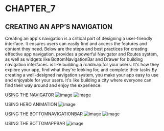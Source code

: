 # CHAPTER_7
## CREATING AN APP’S NAVIGATION

Creating an app's navigation is a critical part of designing a user-friendly interface. It ensures users can easily find and access the features and content they need. Below are the steps and best practices for creating effective app navigation. provides a powerful Navigator and Routes system, as well as widgets like BottomNavigationBar and Drawer for building navigation interfaces. is like building a roadmap for your users. It's how they explore your app, find what they're looking for, and complete their tasks.By creating a well-designed navigation system, you make your app easy to use and enjoyable for your users. It's like building a city where everyone can find their way around and enjoy the experience.


USING THE NAVIGATOR
![image](https://github.com/user-attachments/assets/cb38a157-bf1c-4f8c-b8c9-130cfc429606)
![image](https://github.com/user-attachments/assets/4ca32139-c47d-4a8e-aef3-da49be4485b2)

USING HERO ANIMATION
![image](https://github.com/user-attachments/assets/146395d8-423d-4062-8e07-a8198550ccd2)

USING THE BOTTOMNAVIGATIONBAR
![image](https://github.com/user-attachments/assets/8917035d-996f-4cb8-aef3-afb7839678f0)
![image](https://github.com/user-attachments/assets/c06a51cc-6582-4934-8b98-3bdbb0ff3bac)

USING THE BOTTOMAPPBAR
![image](https://github.com/user-attachments/assets/66216006-b198-4576-b005-53e0b9169ab7)

